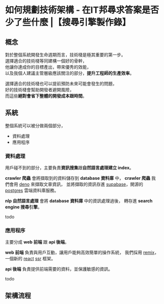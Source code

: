 # 如何規劃技術架構 - 在IT邦尋求答案是否少了些什麼 |【搜尋引擎製作錄】

## 概念

對於整個系統開發生命週期而言，技術棧是極其重要的第一步。  
選擇適合的技術棧等同建構一個好的骨幹，  
他讓你達成你的目標產出，帶來優秀的效能，  
以及我個人建議主管層級應該關注的部分，**提升工程師的生產效率**。

選擇適合的技術棧也可以提前預防未來可能會發生的問題，  
好的技術棧會幫助開發者避開風險，  
而這些**絕對會省下整體的開發成本跟時間**。

## 系統

整個系統可以被分做兩個部分，  
- 資料處理
- 應用程序

### 資料處理

用戶碰不到的部分，主要負責**資訊搜集**跟**自然語言處理建立 index**。

**crawler 爬蟲** 會將擷取到的資料儲存到 **database 資料庫** 中，
**crawler 爬蟲** 我們會用 [deno] 來擷取文章資訊，
並將擷取的資訊存進 [supabase]，開源的 [postgres] 雲端資料庫服務。

**nlp 自然語言處理** 會將 **database 資料庫** 中的資訊處理過後，
轉存進 **search engine 搜尋引擎**。

todo

### 應用程序

主要分成 **web 前端** 跟 **api 後端**。

**web 前端** 負責與用戶互動，讓用戶能夠高效簡單的操作系統，
我們採用 [remix]，一個新的 [react] [ssr] 框架。

**api 後端** 負責提供前端需要的資料，並保護敏感的資訊。

todo

## 架構流程


[deno]: https://deno.land/
[supabase]: https://supabase.com/
[postgres]: https://www.postgresql.org/
[remix]: https://remix.run/
[react]: https://reactjs.org/
[ssr]: https://en.wikipedia.org/wiki/Server-side_scripting#Server-side_rendering
